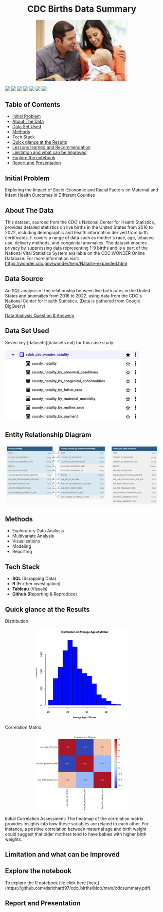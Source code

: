 <h1 align="center">CDC Births Data Summary</h1>
<p align="center">
  
<p align="center">
  <img src="birthsjpg.jpg" width="300" alt="Sublime's custom image"/>
</p>

<p  <img src="https://img.shields.io/badge/Python_Version-3.10%2B-blue" title="Python Version">
  <img src="https://img.shields.io/github/last-commit/dsrichard97/otherprojects">
  <img src="https://img.shields.io/badge/Type_of_ML-NLP-orange">
  <img src="https://img.shields.io/badge/STAT-GARCH-red">
  <img src="https://img.shields.io/badge/SQL-Descriptive Statistics-brown">
  <img src="https://img.shields.io/badge/STAT-Time Series-blue">
  <img src="https://img.shields.io/badge/Python-Pandas-green">
  <a href="https://github.com/ellerbrock/open-source-badges/"><img src="https://badges.frapsoft.com/os/v1/open-source.svg?v=103"></a>
</p> 


<p>
  <h2>Table of Contents</h2>
  <ul>
    <li><a href="#initial-problem" target="_parent">Initial Problem</a></li>
    <li><a href="#about the data">About The Data</a></li>
    <li><a href="#data set used">Data Set Used</a></li>
    <li><a href="#methods">Methods</a></li>
    <li><a href="#tech-stack">Tech Stack</a></li>
    <li><a href="#quick-glance">Quick glance at the Results</a></li>
    <li><a href="#lesson-learned">Lessons learned and Recommendation</a></li>
    <li><a href="#limitation">Limitation and what can be Improved</a></li>
    <li><a href="#notebook">Explore the notebook</a></li>
    <li><a href="#report">Report and Presentation</a></li>
  </ul>
</p>














<P>
  <section id="initial-problem">
    <h2>Initial Problem</h2>
    <p>
Exploring the Impact of Socio-Economic and Racial Factors on Maternal and Infant Health Outcomes in Different Counties


<P>
  <section id="about the data">
    <h2>About The Data</h2>
    <p>

This dataset, sourced from the CDC's National Center for Health Statistics, provides detailed statistics on live births in the United States from 2016 to 2022, including demographic and health information derived from birth certificates. It covers a range of data such as mother's race, age, tobacco use, delivery methods, and congenital anomalies. The dataset ensures privacy by suppressing data representing 1-9 births and is a part of the National Vital Statistics System available on the CDC WONDER Online Database. For more information visit: https://wonder.cdc.gov/wonder/help/Natality-expanded.html


## Data Source

An SQL analysis of the relationship between live birth rates in the United States and anomalies from 2016 to 2022, using data from the CDC's National Center for Health Statistics. (Data is gathered from Google BigQuery)

 [Data Analysis Question & Answers](questions_and_answers.md)

<P>
  <section id="data set used">
    <h2>Data Set Used</h2>
    <p>
Seven key [datasets](datasets.md) for this case study

![alt text](picdataset.png)

## Entity Relationship Diagram

![alt text](in1.png)

<P>
  <section id="methods">
    <h2>Methods</h2>
 
- Exploratory Data Analysis
- Multivariate Analysis
- Visualizations
- Modeling
- Reporting




<P>
  <section id="tech-stack">
    <h2>Tech Stack</h2>
    
  - **SQL** (Scrapping Data)
  - **R** (Further investigation)
  - **Tableau**  (Visuals)
  - **Github** (Reporting & Reproduce)


<P>
  <section id="quick-glance">
    <h2>Quick glance at the Results</h2>
 <p>
   Distribution
   
<p align="center">
  <img src="distrib.png" width="300" alt="Sublime's custom image"/>
</p>

Correlation Matrix
<p align="center">
  <img src="corr.png" width="300" alt="Sublime's custom image"/>
</p>
Initial Correlation Assessment:
The heatmap of the correlation matrix provides insights into how these variables are related to each other. For instance, a positive correlation between maternal age and birth weight could suggest that older mothers tend to have babies with higher birth weights.

<P>
  <section id="limitation">
    <h2>Limitation and what can be Improved</h2
 <p>
   
<P>
  <section id="notebook">
    <h2>Explore the notebook</h2
 <p>
To explore the R notebook file click here [here](https://github.com/dsrichard97/cdc_births/blob/main/cdcsummary.pdf).

<P>
  <section id="report">
    <h2>Report and Presentation</h2
 <p>


